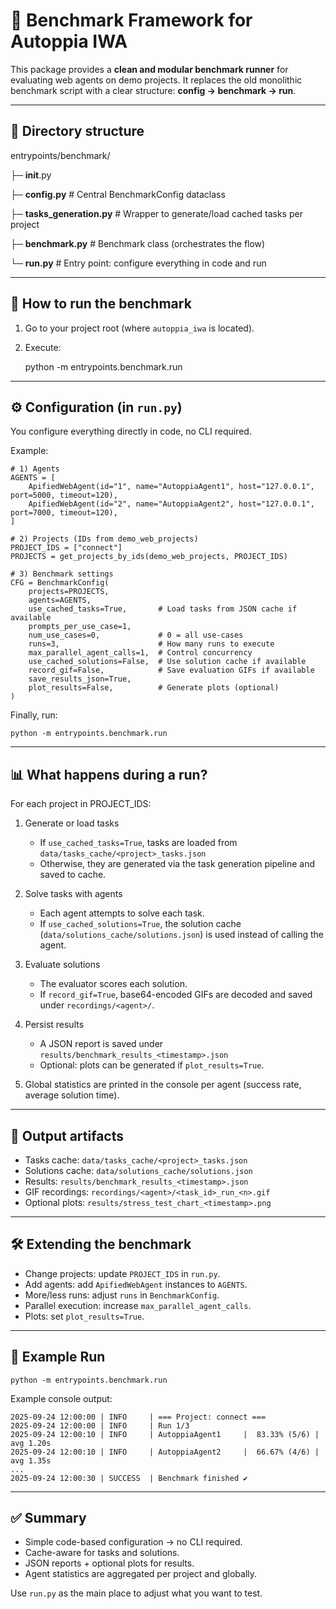 # 🔬 Benchmark Framework for Autoppia IWA

This package provides a **clean and modular benchmark runner** for evaluating web agents on demo projects.
It replaces the old monolithic benchmark script with a clear structure: **config → benchmark → run**.

---

## 📂 Directory structure

entrypoints/benchmark/

├─ __init__.py

├─ **config.py**          # Central BenchmarkConfig dataclass

├─ **tasks_generation.py**    # Wrapper to generate/load cached tasks per project

├─ **benchmark.py**         # Benchmark class (orchestrates the flow)

└─ **run.py**               # Entry point: configure everything in code and run

---

## 🚀 How to run the benchmark

1. Go to your project root (where `autoppia_iwa` is located).
2. Execute:

    python -m entrypoints.benchmark.run

---

## ⚙️ Configuration (in `run.py`)

You configure everything directly in code, no CLI required.

Example:

    # 1) Agents
    AGENTS = [
        ApifiedWebAgent(id="1", name="AutoppiaAgent1", host="127.0.0.1", port=5000, timeout=120),
        ApifiedWebAgent(id="2", name="AutoppiaAgent2", host="127.0.0.1", port=7000, timeout=120),
    ]

    # 2) Projects (IDs from demo_web_projects)
    PROJECT_IDS = ["connect"]
    PROJECTS = get_projects_by_ids(demo_web_projects, PROJECT_IDS)

    # 3) Benchmark settings
    CFG = BenchmarkConfig(
        projects=PROJECTS,
        agents=AGENTS,
        use_cached_tasks=True,       # Load tasks from JSON cache if available
        prompts_per_use_case=1,
        num_use_cases=0,             # 0 = all use-cases
        runs=3,                      # How many runs to execute
        max_parallel_agent_calls=1,  # Control concurrency
        use_cached_solutions=False,  # Use solution cache if available
        record_gif=False,            # Save evaluation GIFs if available
        save_results_json=True,
        plot_results=False,          # Generate plots (optional)
    )

Finally, run:

    python -m entrypoints.benchmark.run

---

## 📊 What happens during a run?

For each project in PROJECT_IDS:

1. Generate or load tasks
   - If `use_cached_tasks=True`, tasks are loaded from
     `data/tasks_cache/<project>_tasks.json`
   - Otherwise, they are generated via the task generation pipeline and saved to cache.

2. Solve tasks with agents
   - Each agent attempts to solve each task.
   - If `use_cached_solutions=True`, the solution cache (`data/solutions_cache/solutions.json`) is used instead of calling the agent.

3. Evaluate solutions
   - The evaluator scores each solution.
   - If `record_gif=True`, base64-encoded GIFs are decoded and saved under `recordings/<agent>/`.

4. Persist results
   - A JSON report is saved under `results/benchmark_results_<timestamp>.json`
   - Optional: plots can be generated if `plot_results=True`.

5. Global statistics are printed in the console per agent (success rate, average solution time).

---

## 📁 Output artifacts

- Tasks cache: `data/tasks_cache/<project>_tasks.json`
- Solutions cache: `data/solutions_cache/solutions.json`
- Results: `results/benchmark_results_<timestamp>.json`
- GIF recordings: `recordings/<agent>/<task_id>_run_<n>.gif`
- Optional plots: `results/stress_test_chart_<timestamp>.png`

---

## 🛠️ Extending the benchmark

- Change projects: update `PROJECT_IDS` in `run.py`.
- Add agents: add `ApifiedWebAgent` instances to `AGENTS`.
- More/less runs: adjust `runs` in `BenchmarkConfig`.
- Parallel execution: increase `max_parallel_agent_calls`.
- Plots: set `plot_results=True`.

---

## 🧪 Example Run

    python -m entrypoints.benchmark.run

Example console output:

    2025-09-24 12:00:00 | INFO     | === Project: connect ===
    2025-09-24 12:00:00 | INFO     | Run 1/3
    2025-09-24 12:00:10 | INFO     | AutoppiaAgent1     |  83.33% (5/6) | avg 1.20s
    2025-09-24 12:00:10 | INFO     | AutoppiaAgent2     |  66.67% (4/6) | avg 1.35s
    ...
    2025-09-24 12:00:30 | SUCCESS  | Benchmark finished ✔

---

## ✅ Summary

- Simple code-based configuration → no CLI required.
- Cache-aware for tasks and solutions.
- JSON reports + optional plots for results.
- Agent statistics are aggregated per project and globally.

Use `run.py` as the main place to adjust what you want to test.
